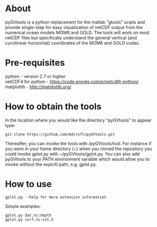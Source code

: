 About
=====

pyGVtools is a python replacement for the matlab "gtools" scipts and provide single-step for easy visualization of netCDF output from the numerical ocean models MOM6 and GOLD. The tools will work on most netCDF files but specifically understand the general vertical (and curvilinear-horizontal) coordinates of the MOM6 and GOLD codes.

Pre-requisites
==============
python             - version 2.7 or higher  
netCDF4 for python - https://code.google.com/p/netcdf4-python/  
matplotlib         - http://matplotlib.org/

How to obtain the tools
=======================

In the location where you would like the directory "pyGVtools" to appear type:  

    git clone https://github.com/Adcroft/pyGVtools.git  
Thereafter, you can invoke the tools with <path-you-chose>/pyGVtools/tool. For instance if you were in your home directory (~) when you cloned the repository you could invoke gplot.py with ~/pyGVtools/gplot.py. You can also add pyGVtools to your PATH environment variable which would allow you to invoke without the explciti path, e.g. gplot.py.

How to use
==========

    gplot.py --help for more extension information

Simple examples:

    gplot.py dat.nc:depth  
    gplot.py surf.nc:sst,5
	
